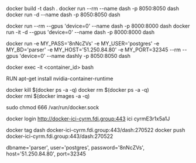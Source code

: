 docker build -t dash .
docker run --rm --name dash -p 8050:8050 dash
docker run -d --name dash -p 8050:8050 dash

docker run --rm --gpus 'device=0' --name dash -p 8000:8000 dash
docker run -it -d --gpus 'device=0' --name dash -p 8000:8000 dash


docker run -e MY_PASS='8nNcZVs' -e MY_USER='postgres' -e MY_BD='parser' -e MY_HOST='51.250.84.80' -e MY_PORT=32345 --rm --gpus 'device=0' --name dashly -p 8050:8050 dash

docker exec -it <container_id> bash

RUN apt-get install nvidia-container-runtime

docker kill $(docker ps -a -q) 
docker rm $(docker ps -a -q)  
docker rmi $(docker images -a -q)

sudo chmod 666 /var/run/docker.sock

docker login http://docker-ici-cyrm.fdi.group:443
ici
cyrmE3r1x5a1J

docker tag dash docker-ici-cyrm.fdi.group:443/dash:270522
docker push docker-ici-cyrm.fdi.group:443/dash:270522

dbname='parser', user='postgres', password='8nNcZVs', host='51.250.84.80', port=32345

